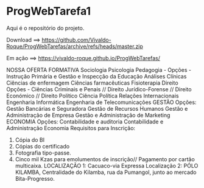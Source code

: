 # ProgWebTarefa1

Aqui é o repositório do projeto.

Download ==> https://github.com/Vivaldo-Roque/ProgWebTarefas/archive/refs/heads/master.zip

Em ação ==> https://vivaldo-roque.github.io/ProgWebTarefas/

NOSSA OFERTA FORMATIVA
Sociologia
Psicologia
Pedagogia - Opções - Instrução Primária e Gestão e Inspecção da Educação
Análises Clínicas
Ciências de enfermagem
Ciências farmacêuticas
Fisioterapia
Direito
Opções - Ciências Criminais e Penais // Direito
Jurídico-Forense // Direito Económico // Direito Político
Ciência Política
Relações Internacionais
Engenharia Informática
Engenharia de Telecomunicações
GESTÃO
Opções:
Gestão Bancárias e Seguradora
Gestão de Recursos Humanos
Gestão e Administração de Empresa
Gestão e Administração de Marketing
ECONOMIA
Opções:
Contabilidade e auditoria
Contabilidade e Administração
Economia
Requisitos para Inscrição:
1. Cópia do BI
2. Cópias do certificado
3. Fotografia tipo-passe.
4. Cinco mil Kzas para emolumentos de inscrição// Pagamento por cartão multicaixa.
LOCALIZAÇÃO 1: Cacuaco-via Expressa
Localização 2: PÓLO KILAMBA, Centralidade do Kilamba, rua da Pumangol, junto ao mercado Bita-Progresso.
